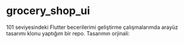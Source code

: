# grocery_shop_ui
101 seviyesindeki Flutter becerilerimi geliştirme çalışmalarımda arayüz tasarımı klonu yaptığım bir repo. Tasarımın orjinali: 
